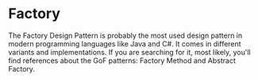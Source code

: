 # Factory

The Factory Design Pattern is probably the most used design pattern in modern programming languages like Java and C#. It comes in different variants and implementations. If you are searching for it, most likely, you'll find references about the GoF patterns: Factory Method and Abstract Factory.